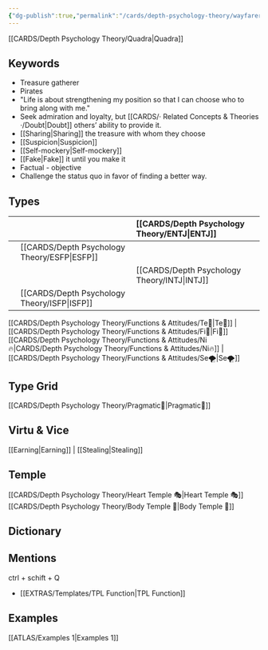 ```yaml
---
{"dg-publish":true,"permalink":"/cards/depth-psychology-theory/wayfarer/","created":"2023-01-04T21:45:47.303+01:00","updated":"2023-04-23T15:28:33.178+02:00"}
---
```


[[CARDS/Depth Psychology Theory/Quadra\|Quadra]] 

## Keywords
- Treasure gatherer
- Pirates
- "Life is about strengthening my position so that I can choose who to bring along with me."
- Seek admiration and loyalty, but [[CARDS/· Related Concepts & Theories ·/Doubt\|Doubt]] others’ ability to provide it. 
- [[Sharing\|Sharing]] the treasure with whom they choose
- [[Suspicion\|Suspicion]]
- [[Self-mockery\|Self-mockery]]
- [[Fake\|Fake]] it until you make it
- Factual - objective 
- Challenge the status quo in favor of finding a better way.

## Types 

|  |  |  [[CARDS/Depth Psychology Theory/ENTJ\|ENTJ]]      |  |
|:---------------|:-----------|:---------------|:---------------|
|     | [[CARDS/Depth Psychology Theory/ESFP\|ESFP]]   |  |   |
|    |  |  [[CARDS/Depth Psychology Theory/INTJ\|INTJ]]      |       |
| |  [[CARDS/Depth Psychology Theory/ISFP\|ISFP]]  |    |    |  

[[CARDS/Depth Psychology Theory/Functions & Attitudes/Te🏹\|Te🏹]] | [[CARDS/Depth Psychology Theory/Functions & Attitudes/Fi🧭\|Fi🧭]]
[[CARDS/Depth Psychology Theory/Functions & Attitudes/Ni🔥\|CARDS/Depth Psychology Theory/Functions & Attitudes/Ni🔥]] | [[CARDS/Depth Psychology Theory/Functions & Attitudes/Se🌪️\|Se🌪️]] 

## Type Grid 
[[CARDS/Depth Psychology Theory/Pragmatic🦊\|Pragmatic🦊]]

## Virtu & Vice
[[Earning\|Earning]] | [[Stealing\|Stealing]] 

## Temple 
[[CARDS/Depth Psychology Theory/Heart Temple 🎭\|Heart Temple 🎭]]
[[CARDS/Depth Psychology Theory/Body Temple 🌳\|Body Temple 🌳]]

## Dictionary


## Mentions 
ctrl + schift + Q
- [[EXTRAS/Templates/TPL Function\|TPL Function]]

## Examples 
[[ATLAS/Examples 1\|Examples 1]] 
